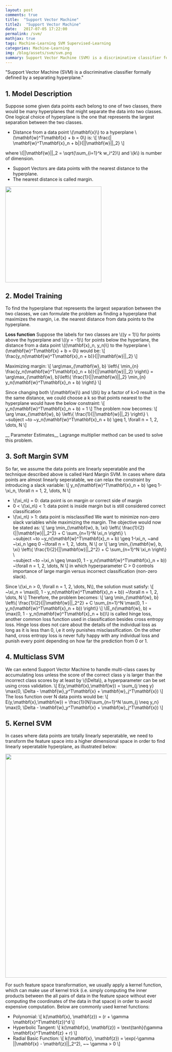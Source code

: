 ```yaml
---
layout: post
comments: true
title:  "Support Vector Machine"
title2:  "Support Vector Machine"
date:   2017-07-05 17:22:00
permalink: /svm/
mathjax: true
tags: Machine-Learning SVM Supervised-Learning
categories: Machine-Learning
img: /blog/assets/svm/svm.png
summary: Support Vector Machine (SVM) is a discriminative classifier formally defined by a separating hyperplane...
---
```



"Support Vector Machine (SVM) is a discriminative classifier formally defined by a separating hyperplane."

## 1. Model Description
Suppose some given data points each belong to one of two classes, there would be many hyperplanes that might separate the data into two classes. One logical choice of hyperplane is the one that represents the largest separation between the two classes.
* Distance from a data point \\(\mathbf{x}\\) to a hyperplane \\(\mathbf{w}^T\mathbf{x} + b = 0\\) is:
\\[
\frac{\| \mathbf{w}^T\mathbf{x}\_n + b\|}{\|\|\mathbf{w}\|\|_2}
\\]

where \\(\|\|\mathbf{w}\|\|\_2 = \sqrt{\sum_{i=1}^k w_i^2}\\) and \\(k\\) is number of dimension.
* Support Vectors are data points with the nearest distance to the hyperplane.
* The nearest distance is called margin.

<div class="imgcap">
<div >
    <img src="/blog/assets/svm/svm.png" width = "300">
</div>
</div>

## 2. Model Training
To find the hyperplane that represents the largest separation between the two classes, we can formulate the problem as finding a hyperplane that maximizes the margin, i.e. the nearest distance from data points to the hyperplane. 

__Loss function__
Suppose the labels for two classes are \\((y = 1)\\) for points above the hyperplane and \\((y = -1)\\) for points below the hyperlane, the distance from a data point \\((\mathbf{x}\_n, y_n)\\) to the hyperplane \\(\mathbf{w}^T\mathbf{x} + b = 0\\) would be:
\\[
\frac{y_n(\mathbf{w}^T\mathbf{x}\_n + b)}{\|\|\mathbf{w}\|\|_2}
\\]

Maximizing margin:
\\[
\arg\max_{\mathbf{w}, b} \left\\{
    \min_{n} \frac{y\_n(\mathbf{w}^T\mathbf{x}\_n + b)}{\|\|\mathbf{w}\|\|\_2} 
\right\\}
= \arg\max_{\mathbf{w}, b}\left\\{
    \frac{1}{\|\|\mathbf{w}\|\|\_2} \min_{n} y\_n(\mathbf{w}^T\mathbf{x}\_n + b)
\right\\}
\\]

Since changing both \\(\mathbf{w}\\) and \\(b\\) by a factor of k>0 result in the the same distance, we could choose a k so that points nearest to the hyperplane would have the below constraint:
\\[
y\_n(\mathbf{w}^T\mathbf{x}\_n + b) = 1
\\]
The problem now becomes:
\\[
\arg \max_{\mathbf{w}, b} \left\\{ \frac{1}{\|\|\mathbf{w}\|\|_2} \right\\} \\\
~subject ~to ~y\_n(\mathbf{w}^T\mathbf{x}\_n + b) \geq 1, \forall n = 1, 2, \dots, N
\\]

__ Parameter Estimates__
Lagrange multiplier method can be used to solve this problem.

## 3. Soft Margin SVM
So far, we assume the data points are linearly seperatable and the technique described above is called Hard Margin SVM. In cases where data points are almost linearly seperatable, we can relax the constraint by introducing a slack variable:
\\[
y\_n(\mathbf{w}^T\mathbf{x}\_n + b) \geq 1-\xi_n, \forall n = 1, 2, \dots, N
\\]
* \\(\xi_n\\) = 0: data point is on margin or correct side of margin
* 0 < \\(\xi_n\\) < 1: data point is inside margin but is still considered correct classification
* \\(\xi_n\\) > 1: data point is misclassified
We want to minimize non-zero slack variables while maximizing the margin. The objective would now be stated as:
\\[
\arg \min_{\mathbf{w}, b, \xi} \left\\{ \frac{1}{2}{\|\|\mathbf{w}\|\|\_2^2} + C \sum_{n=1}^N \xi\_n \right\\} \\\
~subject ~to ~y\_n(\mathbf{w}^T\mathbf{x}\_n + b) \geq 1-\xi_n, ~and ~\xi_n \geq 0 ~\forall n = 1, 2, \dots, N
\\]
or
\\[
\arg \min_{\mathbf{w}, b, \xi} \left\\{ \frac{1}{2}{\|\|\mathbf{w}\|\|\_2^2} + C \sum_{n=1}^N \xi\_n \right\\} \\\
~subject ~to ~\xi_n \geq \max(0, 1 - y\_n(\mathbf{w}^T\mathbf{x}\_n + b)) ~\forall n = 1, 2, \dots, N
\\]
in which hyperparameter C > 0 controls importance of large margin versus incorrect classification (non-zero slack).

Since \\(\xi_n > 0, \forall n = 1, 2, \dots, N\\), the solution must satisfy:
\\[
~\xi_n = \max(0, 1 - y\_n(\mathbf{w}^T\mathbf{x}\_n + b)) ~\forall n = 1, 2, \dots, N
\\]
Therefore, the problem becomes:
\\[
\arg \min_{\mathbf{w}, b} \left\\{ \frac{1}{2}{\|\|\mathbf{w}\|\|\_2^2} + C \sum_{n=1}^N \max(0, 1 - y_n(\mathbf{w}^T\mathbf{x}\_n + b)) \right\\}
\\]
\\(E_n(\mathbf{w}, b) = \max(0, 1 - y_n(\mathbf{w}^T\mathbf{x}\_n + b))\\) is called hinge loss, another common loss function used in classification besides cross entropy loss. Hinge loss does not care about the details of the individual loss as long as it is less than 0, i,e it only punishes misclassification. On the other hand, cross entropy loss is never fully happy with any individual loss and punish every point depending on how far the prediction from 0 or 1.

## 4. Multiclass SVM
We can extend Support Vector Machine to handle multi-class cases by accumulating loss unless the score of the correct class y is larger than the incorrect class scores by at least by \\(\Delta\\), a hyperparameter can be set using cross validation.
\\[
E(y,\mathbf{x},\mathbf{w}) = \sum_{j \neq y} \max(0, \Delta - \mathbf{w}\_y^T\mathbf{x} + \mathbf{w}\_j^T\mathbf{x})
\\]
The loss function over N data points would be:
\\[
E(y,\mathbf{x},\mathbf{w}) = \frac{1}{N}\sum_{n=1}^N \sum\_{j \neq y_n} \max(0, \Delta - \mathbf{w}\_y^T\mathbf{x} + \mathbf{w}\_j^T\mathbf{x})
\\]

## 5. Kernel SVM
In cases where data points are totally linearly seperatable, we need to transform the feature space into a higher dimensional space in order to find linearly seperatable hyperplane, as illustrated below:
<div class="imgcap">
<div >
    <img src="/blog/assets/svm/kernel.png" width = "700">
</div>
</div>

For such feature space transformation, we usually apply a kernel function, which can make use of kernel trick (i.e. simply computing the inner products between the all pairs of data in the feature space without ever computing the coordinates of the data in that space) in order to avoid expensive computation. Below are commonly used kernel functions:
* Polynomial:
\\[
k(\mathbf{x}, \mathbf{z}) = (r + \gamma \mathbf{x}^T\mathbf{z})^d
\\]
* Hyperbolic Tangent:
\\[
k(\mathbf{x}, \mathbf{z}) = \text{tanh}(\gamma \mathbf{x}^T\mathbf{z} + r)
\\]
* Radial Basic Function:
\\[
k(\mathbf{x}, \mathbf{z}) = \exp(-\gamma \|\|\mathbf{x} - \mathbf{z}\|\|_2^2), ~~ \gamma > 0
\\]

<!--
## 6. Further thought
Some interesting comparison of Neural Network and Support Vector Machine:
|Characterestics |    Neural Networks     | Support Vector Machine |
|----------------|------------------------|------------------------|
|Classify linearly separatable data | Perceptron Learning Algorithm | Hard Margin SVM |
|Classify almost linearly separatable data | Logistics Regression | Soft Margin SVM |
|Classify non linearly separatable data | Multilayer perceptron  | Kernel SVM
|Loss function | Cross Entropy loss | Hinge loss
|Strength | Learn feature representation | Achieve global minimum
-->

